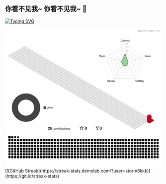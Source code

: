 ## 你看不见我~  你看不见我~ 👋
[![Typing SVG](https://readme-typing-svg.demolab.com?font=Fira+Code&pause=1000&width=435&lines=%E4%B8%80%E5%A4%A9%E5%88%B0%E6%99%9A%E6%91%B8%E9%B1%BC%E7%9A%84%E4%BA%BA)](https://git.io/typing-svg)

<picture>
  <img src="https://github.com/storm6kkk/storm6kkk/blob/main/profile-3d-contrib/profile-gitblock.svg" >
</picture>
<picture>
  <source media="(prefers-color-scheme: dark)" srcset="https://raw.githubusercontent.com/storm6kkk/storm6kkk/output/github-contribution-grid-snake-dark.svg">
  <source media="(prefers-color-scheme: light)" srcset="https://raw.githubusercontent.com/storm6kkk/storm6kkk/output/github-contribution-grid-snake.svg">
  <img alt="github contribution grid snake animation" src="https://raw.githubusercontent.com/storm6kkk/storm6kkk/output/github-contribution-grid-snake.svg">
</picture>
[![GitHub Streak](https://streak-stats.demolab.com/?user=storm6kkk)](https://git.io/streak-stats)

<!--
**storm6kkk/storm6kkk** is a ✨ _special_ ✨ repository because its `README.md` (this file) appears on your GitHub profile.

Here are some ideas to get you started:

- 🔭 I’m currently working on ...
- 🌱 I’m currently learning ...
- 👯 I’m looking to collaborate on ...
- 🤔 I’m looking for help with ...
- 💬 Ask me about ...
- 📫 How to reach me: ...
- 😄 Pronouns: ...
- ⚡ Fun fact: ...
-->
